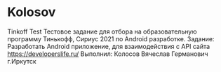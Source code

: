 # Kolosov
Tinkoff Test
Тестовое задание для отбора на образовательную программу Тинькофф, Сириус 2021 по Android разработке.
Задание: Разработать Android приложение, для взаимодействия с API сайта https://developerslife.ru/
Выполнил: Колосов Вячеслав Германович г.Иркутск
